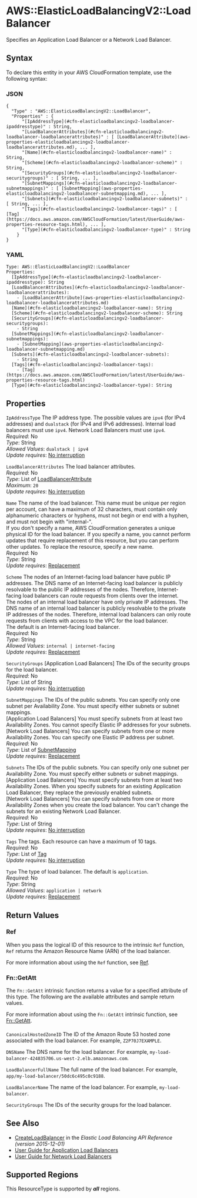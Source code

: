 # AWS::ElasticLoadBalancingV2::LoadBalancer<a name="aws-resource-elasticloadbalancingv2-loadbalancer"></a>

Specifies an Application Load Balancer or a Network Load Balancer\.

## Syntax<a name="aws-resource-elasticloadbalancingv2-loadbalancer-syntax"></a>

To declare this entity in your AWS CloudFormation template, use the following syntax:

### JSON<a name="aws-resource-elasticloadbalancingv2-loadbalancer-syntax.json"></a>

```
{
  "Type" : "AWS::ElasticLoadBalancingV2::LoadBalancer",
  "Properties" : {
      "[IpAddressType](#cfn-elasticloadbalancingv2-loadbalancer-ipaddresstype)" : String,
      "[LoadBalancerAttributes](#cfn-elasticloadbalancingv2-loadbalancer-loadbalancerattributes)" : [ [LoadBalancerAttribute](aws-properties-elasticloadbalancingv2-loadbalancer-loadbalancerattributes.md), ... ],
      "[Name](#cfn-elasticloadbalancingv2-loadbalancer-name)" : String,
      "[Scheme](#cfn-elasticloadbalancingv2-loadbalancer-scheme)" : String,
      "[SecurityGroups](#cfn-elasticloadbalancingv2-loadbalancer-securitygroups)" : [ String, ... ],
      "[SubnetMappings](#cfn-elasticloadbalancingv2-loadbalancer-subnetmappings)" : [ [SubnetMapping](aws-properties-elasticloadbalancingv2-loadbalancer-subnetmapping.md), ... ],
      "[Subnets](#cfn-elasticloadbalancingv2-loadbalancer-subnets)" : [ String, ... ],
      "[Tags](#cfn-elasticloadbalancingv2-loadbalancer-tags)" : [ [Tag](https://docs.aws.amazon.com/AWSCloudFormation/latest/UserGuide/aws-properties-resource-tags.html), ... ],
      "[Type](#cfn-elasticloadbalancingv2-loadbalancer-type)" : String
    }
}
```

### YAML<a name="aws-resource-elasticloadbalancingv2-loadbalancer-syntax.yaml"></a>

```
Type: AWS::ElasticLoadBalancingV2::LoadBalancer
Properties: 
  [IpAddressType](#cfn-elasticloadbalancingv2-loadbalancer-ipaddresstype): String
  [LoadBalancerAttributes](#cfn-elasticloadbalancingv2-loadbalancer-loadbalancerattributes): 
    - [LoadBalancerAttribute](aws-properties-elasticloadbalancingv2-loadbalancer-loadbalancerattributes.md)
  [Name](#cfn-elasticloadbalancingv2-loadbalancer-name): String
  [Scheme](#cfn-elasticloadbalancingv2-loadbalancer-scheme): String
  [SecurityGroups](#cfn-elasticloadbalancingv2-loadbalancer-securitygroups): 
    - String
  [SubnetMappings](#cfn-elasticloadbalancingv2-loadbalancer-subnetmappings): 
    - [SubnetMapping](aws-properties-elasticloadbalancingv2-loadbalancer-subnetmapping.md)
  [Subnets](#cfn-elasticloadbalancingv2-loadbalancer-subnets): 
    - String
  [Tags](#cfn-elasticloadbalancingv2-loadbalancer-tags): 
    - [Tag](https://docs.aws.amazon.com/AWSCloudFormation/latest/UserGuide/aws-properties-resource-tags.html)
  [Type](#cfn-elasticloadbalancingv2-loadbalancer-type): String
```

## Properties<a name="aws-resource-elasticloadbalancingv2-loadbalancer-properties"></a>

`IpAddressType`  <a name="cfn-elasticloadbalancingv2-loadbalancer-ipaddresstype"></a>
The IP address type\. The possible values are `ipv4` \(for IPv4 addresses\) and `dualstack` \(for IPv4 and IPv6 addresses\)\. Internal load balancers must use `ipv4`\. Network Load Balancers must use `ipv4`\.  
*Required*: No  
*Type*: String  
*Allowed Values*: `dualstack | ipv4`  
*Update requires*: [No interruption](https://docs.aws.amazon.com/AWSCloudFormation/latest/UserGuide/using-cfn-updating-stacks-update-behaviors.html#update-no-interrupt)

`LoadBalancerAttributes`  <a name="cfn-elasticloadbalancingv2-loadbalancer-loadbalancerattributes"></a>
The load balancer attributes\.  
*Required*: No  
*Type*: List of [LoadBalancerAttribute](aws-properties-elasticloadbalancingv2-loadbalancer-loadbalancerattributes.md)  
*Maximum*: `20`  
*Update requires*: [No interruption](https://docs.aws.amazon.com/AWSCloudFormation/latest/UserGuide/using-cfn-updating-stacks-update-behaviors.html#update-no-interrupt)

`Name`  <a name="cfn-elasticloadbalancingv2-loadbalancer-name"></a>
The name of the load balancer\. This name must be unique per region per account, can have a maximum of 32 characters, must contain only alphanumeric characters or hyphens, must not begin or end with a hyphen, and must not begin with "internal\-"\.  
If you don't specify a name, AWS CloudFormation generates a unique physical ID for the load balancer\. If you specify a name, you cannot perform updates that require replacement of this resource, but you can perform other updates\. To replace the resource, specify a new name\.  
*Required*: No  
*Type*: String  
*Update requires*: [Replacement](https://docs.aws.amazon.com/AWSCloudFormation/latest/UserGuide/using-cfn-updating-stacks-update-behaviors.html#update-replacement)

`Scheme`  <a name="cfn-elasticloadbalancingv2-loadbalancer-scheme"></a>
The nodes of an Internet\-facing load balancer have public IP addresses\. The DNS name of an Internet\-facing load balancer is publicly resolvable to the public IP addresses of the nodes\. Therefore, Internet\-facing load balancers can route requests from clients over the internet\.  
The nodes of an internal load balancer have only private IP addresses\. The DNS name of an internal load balancer is publicly resolvable to the private IP addresses of the nodes\. Therefore, internal load balancers can only route requests from clients with access to the VPC for the load balancer\.  
The default is an Internet\-facing load balancer\.  
*Required*: No  
*Type*: String  
*Allowed Values*: `internal | internet-facing`  
*Update requires*: [Replacement](https://docs.aws.amazon.com/AWSCloudFormation/latest/UserGuide/using-cfn-updating-stacks-update-behaviors.html#update-replacement)

`SecurityGroups`  <a name="cfn-elasticloadbalancingv2-loadbalancer-securitygroups"></a>
\[Application Load Balancers\] The IDs of the security groups for the load balancer\.  
*Required*: No  
*Type*: List of String  
*Update requires*: [No interruption](https://docs.aws.amazon.com/AWSCloudFormation/latest/UserGuide/using-cfn-updating-stacks-update-behaviors.html#update-no-interrupt)

`SubnetMappings`  <a name="cfn-elasticloadbalancingv2-loadbalancer-subnetmappings"></a>
The IDs of the public subnets\. You can specify only one subnet per Availability Zone\. You must specify either subnets or subnet mappings\.  
\[Application Load Balancers\] You must specify subnets from at least two Availability Zones\. You cannot specify Elastic IP addresses for your subnets\.  
\[Network Load Balancers\] You can specify subnets from one or more Availability Zones\. You can specify one Elastic IP address per subnet\.  
*Required*: No  
*Type*: List of [SubnetMapping](aws-properties-elasticloadbalancingv2-loadbalancer-subnetmapping.md)  
*Update requires*: [Replacement](https://docs.aws.amazon.com/AWSCloudFormation/latest/UserGuide/using-cfn-updating-stacks-update-behaviors.html#update-replacement)

`Subnets`  <a name="cfn-elasticloadbalancingv2-loadbalancer-subnets"></a>
The IDs of the public subnets\. You can specify only one subnet per Availability Zone\. You must specify either subnets or subnet mappings\.  
\[Application Load Balancers\] You must specify subnets from at least two Availability Zones\. When you specify subnets for an existing Application Load Balancer, they replace the previously enabled subnets\.  
\[Network Load Balancers\] You can specify subnets from one or more Availability Zones when you create the load balancer\. You can't change the subnets for an existing Network Load Balancer\.  
*Required*: No  
*Type*: List of String  
*Update requires*: [No interruption](https://docs.aws.amazon.com/AWSCloudFormation/latest/UserGuide/using-cfn-updating-stacks-update-behaviors.html#update-no-interrupt)

`Tags`  <a name="cfn-elasticloadbalancingv2-loadbalancer-tags"></a>
The tags\. Each resource can have a maximum of 10 tags\.  
*Required*: No  
*Type*: List of [Tag](https://docs.aws.amazon.com/AWSCloudFormation/latest/UserGuide/aws-properties-resource-tags.html)  
*Update requires*: [No interruption](https://docs.aws.amazon.com/AWSCloudFormation/latest/UserGuide/using-cfn-updating-stacks-update-behaviors.html#update-no-interrupt)

`Type`  <a name="cfn-elasticloadbalancingv2-loadbalancer-type"></a>
The type of load balancer\. The default is `application`\.  
*Required*: No  
*Type*: String  
*Allowed Values*: `application | network`  
*Update requires*: [Replacement](https://docs.aws.amazon.com/AWSCloudFormation/latest/UserGuide/using-cfn-updating-stacks-update-behaviors.html#update-replacement)

## Return Values<a name="aws-resource-elasticloadbalancingv2-loadbalancer-return-values"></a>

### Ref<a name="aws-resource-elasticloadbalancingv2-loadbalancer-return-values-ref"></a>

 When you pass the logical ID of this resource to the intrinsic `Ref` function, `Ref` returns the Amazon Resource Name \(ARN\) of the load balancer\.

For more information about using the `Ref` function, see [Ref](https://docs.aws.amazon.com/AWSCloudFormation/latest/UserGuide/intrinsic-function-reference-ref.html)\.

### Fn::GetAtt<a name="aws-resource-elasticloadbalancingv2-loadbalancer-return-values-fn--getatt"></a>

The `Fn::GetAtt` intrinsic function returns a value for a specified attribute of this type\. The following are the available attributes and sample return values\.

For more information about using the `Fn::GetAtt` intrinsic function, see [Fn::GetAtt](https://docs.aws.amazon.com/AWSCloudFormation/latest/UserGuide/intrinsic-function-reference-getatt.html)\.

#### <a name="aws-resource-elasticloadbalancingv2-loadbalancer-return-values-fn--getatt-fn--getatt"></a>

`CanonicalHostedZoneID`  <a name="CanonicalHostedZoneID-fn::getatt"></a>
The ID of the Amazon Route 53 hosted zone associated with the load balancer\. For example, `Z2P70J7EXAMPLE`\.

`DNSName`  <a name="DNSName-fn::getatt"></a>
The DNS name for the load balancer\. For example, `my-load-balancer-424835706.us-west-2.elb.amazonaws.com`\.

`LoadBalancerFullName`  <a name="LoadBalancerFullName-fn::getatt"></a>
The full name of the load balancer\. For example, `app/my-load-balancer/50dc6c495c0c9188`\.

`LoadBalancerName`  <a name="LoadBalancerName-fn::getatt"></a>
The name of the load balancer\. For example, `my-load-balancer`\.

`SecurityGroups`  <a name="SecurityGroups-fn::getatt"></a>
The IDs of the security groups for the load balancer\.

## See Also<a name="aws-resource-elasticloadbalancingv2-loadbalancer--seealso"></a>
+  [CreateLoadBalancer](https://docs.aws.amazon.com/elasticloadbalancing/latest/APIReference/API_CreateLoadBalancer.html) in the *Elastic Load Balancing API Reference \(version 2015\-12\-01\)* 
+  [User Guide for Application Load Balancers](https://docs.aws.amazon.com/elasticloadbalancing/latest/application) 
+  [User Guide for Network Load Balancers](https://docs.aws.amazon.com/elasticloadbalancing/latest/network) 

## Supported Regions

This ResourceType is supported by ***all*** regions.